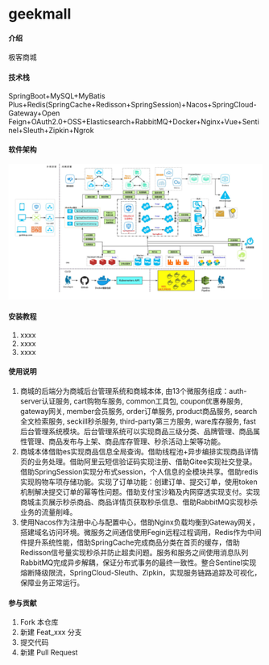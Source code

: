 # geekmall

#### 介绍
极客商城

#### 技术栈
SpringBoot+MySQL+MyBatis Plus+Redis(SpringCache+Redisson+SpringSession)+Nacos+SpringCloud-Gateway+Open Feign+OAuth2.0+OSS+Elasticsearch+RabbitMQ+Docker+Nginx+Vue+Sentinel+Sleuth+Zipkin+Ngrok

#### 软件架构
![img](https://github.com/oddityyyy/geekmall/blob/master/img/%E6%9E%81%E5%AE%A2%E5%95%86%E5%9F%8E-%E5%BE%AE%E6%9C%8D%E5%8A%A1%E6%9E%B6%E6%9E%84%E5%9B%BE.jpg)


#### 安装教程

1.  xxxx
2.  xxxx
3.  xxxx

#### 使用说明

1.  商城的后端分为商城后台管理系统和商城本体, 由13个微服务组成：auth-server认证服务, cart购物车服务, common工具包, coupon优惠券服务, gateway网关, member会员服务, order订单服务, product商品服务, search全文检索服务, seckill秒杀服务, third-party第三方服务, ware库存服务, fast后台管理系统模块。后台管理系统可以实现商品三级分类、品牌管理、商品属性管理、商品发布与上架、商品库存管理、秒杀活动上架等功能。
2.  商城本体借助es实现商品信息全局查询。借助线程池+异步编排实现商品详情页的业务处理。借助阿里云短信验证码实现注册、借助Gitee实现社交登录。借助SpringSession实现分布式session，个人信息的全模块共享。借助redis实现购物车项存储功能。实现了订单功能：创建订单、提交订单，使用token机制解决提交订单的幂等性问题。借助支付宝沙箱及内网穿透实现支付。实现商城主页展示秒杀商品、商品详情页获取秒杀信息、借助RabbitMQ实现秒杀业务的流量削峰。 
3.  使用Nacos作为注册中心与配置中心，借助Nginx负载均衡到Gateway网关，搭建域名访问环境。微服务之间通信使用Fegin远程过程调用，Redis作为中间件提升系统性能，借助SpringCache完成商品分类在首页的缓存，借助Redisson信号量实现秒杀并防止超卖问题。服务和服务之间使用消息队列RabbitMQ完成异步解耦，保证分布式事务的最终一致性。整合Sentinel实现熔断降级限流，SpringCloud-Sleuth、Zipkin，实现服务链路追踪及可视化，保障业务正常运行。

#### 参与贡献

1.  Fork 本仓库
2.  新建 Feat_xxx 分支
3.  提交代码
4.  新建 Pull Request


